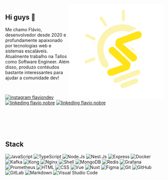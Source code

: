 <img src="./assets/img/logo_com_info.svg" min-width="300px" max-width="300px" width="300px" align="right" alt="logo flavionobredev">

## Hi guys 👋

Me chamo Flávio, desenvolvedor desde 2020 e profundamente apaixonado por tecnologias web e sistemas escaláveis. Atualmente trabalho na Tallos como Software Engineer. Além disso, produzo contéudos bastante interessantes para ajudar a comunidade dev!

<br>


[![instagram flaviondev][insta-badge]][insta-flaviondev]
[![linkeding flavio nobre][linkedin-badge]][linkedin-flavio]
[![linkeding flavio nobre][medium-badge]][medium-flavio]

<br><br>
<br><br>




## Stack

![JavaScript][JavaScript]
![TypeScript][TypeScript]
![Node.Js][Node.Js]
![Nest.Js][Nest.Js]
![Express][Express]
![Docker][Docker]
![Kafka][Kafka]
![Kong][Kong]
![Nginx][Nginx]
![Shell][Shell] 
![MongoDB][MongoDB]
![Redis][Redis]
![Grafana][Grafana]
![Prometheus][Prometheus]
![HTML][HTML]
![CSS][CSS]
![Vue][Vue]
![Nuxt][Nuxt]
![Figma][Figma]
![Git][Git]
![GitHub][GitHub]
![GitLab][GitLab]
![Markdown][Markdown]
![Visual Studio Code][vscode]

<br><br>

<!-- TODO: ocultando posts recentes por enquanto -->
<!-- ## Posts Recentes no Medium

<a target="_blank" href="https://github-readme-medium-recent-article.vercel.app/medium/@flavionobre11/0"><img src="https://github-readme-medium-recent-article.vercel.app/medium/@flavionobre11/0" alt="Recent Article 1"> 
<br>
<a target="_blank" href="https://github-readme-medium-recent-article.vercel.app/medium/@flavionobre11/1"><img src="https://github-readme-medium-recent-article.vercel.app/medium/@flavionobre11/1" alt="Recent Article 2"> -->

<!-- ========== variables ========== -->

<!-- social network -->
[insta-flaviondev]: https://www.instagram.com/flaviondev
[insta-badge]: https://img.shields.io/badge/-@flaviondev-FFE316?style=for-the-badge&logo=Instagram&logoColor=383332
[linkedin-flavio]: https://www.linkedin.com/in/flavionobree
[linkedin-badge]: https://img.shields.io/badge/-Linkedin-FFE316?style=for-the-badge&logo=Linkedin&logoColor=383332
[medium-flavio]: https://medium.com/@flavionobre11
[medium-badge]: https://img.shields.io/badge/-Medium-FFE316?style=for-the-badge&logo=Medium&logoColor=383332

<!-- stack -->
[JavaScript]: https://img.shields.io/badge/-JavaScript-383332?style=flat-square&logo=javascript&logoColor=FFE316
[TypeScript]: https://img.shields.io/badge/-TypeScript-383332?style=flat-square&logo=typescript&logoColor=FFE316
[Node.js]: https://img.shields.io/badge/-Node.js-383332?style=flat-square&logo=node.js&logoColor=FFE316
[Nest.js]: https://img.shields.io/badge/-Nest.js-383332?style=flat-square&logo=NestJs&logoColor=FFE316
[Express]: https://img.shields.io/badge/-Express-383332?style=flat-square&logo=express&logoColor=FFE316
[Docker]: https://img.shields.io/badge/-Docker-383332?style=flat-square&logo=Docker&logoColor=FFE316
[Kafka]: https://img.shields.io/badge/-Kafka-383332?style=flat-square&logo=apachekafka&logoColor=FFE316
[Kong]: https://img.shields.io/badge/-Kong-383332?style=flat-square&logo=kong&logoColor=FFE316
[Nginx]: https://img.shields.io/badge/-Nginx-383332?style=flat-square&logo=nginx&logoColor=FFE316
[Shell]: https://img.shields.io/badge/-Shell-383332?style=flat-square&logo=gnu-bash&logoColor=FFE316
[MongoDB]: https://img.shields.io/badge/-MongoDB-383332?style=flat-square&logo=MongoDB&logoColor=FFE316
[Redis]: https://img.shields.io/badge/-Redis-383332?style=flat-square&logo=redis&logoColor=FFE316
[Grafana]: https://img.shields.io/badge/-Grafana-383332?style=flat-square&logo=grafana&logoColor=FFE316
[Prometheus]: https://img.shields.io/badge/-Prometheus-383332?style=flat-square&logo=prometheus&logoColor=FFE316
[HTML]: https://img.shields.io/badge/-HTML-383332?style=flat-square&logo=HTML5&logoColor=FFE316
[CSS]: https://img.shields.io/badge/-CSS-383332?style=flat-square&logo=CSS3&logoColor=FFE316
[Vue]: https://img.shields.io/badge/-Vue.js-383332?style=flat-square&logo=Vue.js&logoColor=FFE316
[Nuxt]: https://img.shields.io/badge/-Nuxt.js-383332?style=flat-square&logo=Nuxt.js&logoColor=FFE316
[Figma]: https://img.shields.io/badge/-Figma-383332?style=flat-square&logo=figma&logoColor=FFE316
[Git]: https://img.shields.io/badge/-Git-383332?style=flat-square&logo=git&logoColor=FFE316
[GitHub]: https://img.shields.io/badge/-GitHub-383332?style=flat-square&logo=github&logoColor=FFE316
[GitLab]: https://img.shields.io/badge/-GitLab-383332?style=flat-square&logo=GitLab&logoColor=FFE316
[Markdown]: https://img.shields.io/badge/-Markdown-383332?style=flat-square&logo=markdown&logoColor=FFE316
[vscode]: https://img.shields.io/badge/-Visual%20Studio%20Code-383332?style=flat-square&logo=visual-studio-code&logoColor=FFE316

